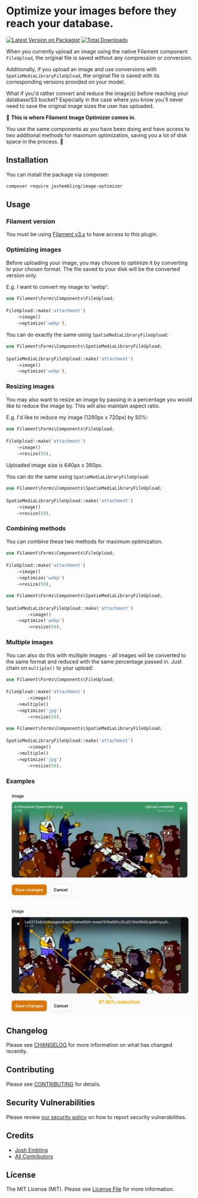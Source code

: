# Optimize your images before they reach your database.

[![Latest Version on Packagist](https://img.shields.io/packagist/v/joshembling/image-optimizer.svg?style=flat-square)](https://packagist.org/packages/joshembling/image-optimizer)
[![Total Downloads](https://img.shields.io/packagist/dt/joshembling/image-optimizer.svg?style=flat-square)](https://packagist.org/packages/joshembling/image-optimizer)

When you currently upload an image using the native Filament component `FileUpload`, the original file is saved without any compression or conversion.

Additionally, if you upload an image and use conversions with `SpatieMediaLibraryFileUpload`, the original file is saved with its corresponding versions provided on your model. 

What if you'd rather convert and reduce the image(s) before reaching your database/S3 bucket? Especially in the case where you know you'll never need to save the original image sizes the user has uploaded.

🤳 **This is where Filament Image Optimizer comes in**. 

You use the same components as you have been doing and have access to two additional methods for maximum optimization, saving you a lot of disk space in the process. 🎉

## Installation

You can install the package via composer:

```bash
composer require joshembling/image-optimizer
```

## Usage

### Filament version

You must be using [Filament v3.x](https://filamentphp.com/docs/3.x/panels/installation) to have access to this plugin.

### Optimizing images

Before uploading your image, you may choose to optimize it by converting to your chosen format. The file saved to your disk will be the converted version only.

E.g. I want to convert my image to 'webp': 

`````php
use Filament\Forms\Components\FileUpload;

FileUpload::make('attachment')
    ->image()
    ->optimize('webp'),
`````

You can do exactly the same using `SpatieMediaLibraryFileUpload`:

`````php
use Filament\Forms\Components\SpatieMediaLibraryFileUpload;

SpatieMediaLibraryFileUpload::make('attachment')
    ->image()
    ->optimize('webp'),
`````

### Resizing images

You may also want to resize an image by passing in a percentage you would like to reduce the image by. This will also maintain aspect ratio.

E.g. I'd like to reduce my image (1280px x 720px) by 50%:

`````php
use Filament\Forms\Components\FileUpload;

FileUpload::make('attachment')
    ->image()
    ->resize(50),
`````

Uploaded image size is 640px x 360px.

You can do the same using `SpatieMediaLibraryFileUpload`:

`````php
use Filament\Forms\Components\SpatieMediaLibraryFileUpload;

SpatieMediaLibraryFileUpload::make('attachment')
    ->image()
    ->resize(50),
`````

### Combining methods

You can combine these two methods for maximum optimization.

`````php
use Filament\Forms\Components\FileUpload;

FileUpload::make('attachment')
	->image()
	->optimize('webp')
	->resize(50),
`````

`````php
use Filament\Forms\Components\SpatieMediaLibraryFileUpload;

SpatieMediaLibraryFileUpload::make('attachment')
    	->image()
	->optimize('webp')
    	->resize(50),
`````

### Multiple images

You can also do this with multiple images - all images will be converted to the same format and reduced with the same percentage passed in. Just chain on `multiple()` to your upload:

`````php
use Filament\Forms\Components\FileUpload;

FileUpload::make('attachment')
    	->image()
	->multiple()
	->optimize('jpg')
    	->resize(50),
`````

`````php
use Filament\Forms\Components\SpatieMediaLibraryFileUpload;

SpatieMediaLibraryFileUpload::make('attachment')
    	->image()
	->multiple()
	->optimize('jpg')
    	->resize(50),
`````

### Examples 

![Before](images/before.jpg) 

![After](images/after.jpg)

## Changelog

Please see [CHANGELOG](CHANGELOG.md) for more information on what has changed recently.

## Contributing

Please see [CONTRIBUTING](.github/CONTRIBUTING.md) for details.

## Security Vulnerabilities

Please review [our security policy](../../security/policy) on how to report security vulnerabilities.

## Credits

- [Josh Embling](https://github.com/joshembling)
- [All Contributors](../../contributors)

## License

The MIT License (MIT). Please see [License File](LICENSE.md) for more information.
